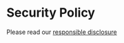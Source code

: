 # Security Policy

Please read our [responsible disclosure](https://mave.io/docs/responsible-disclosure/)
